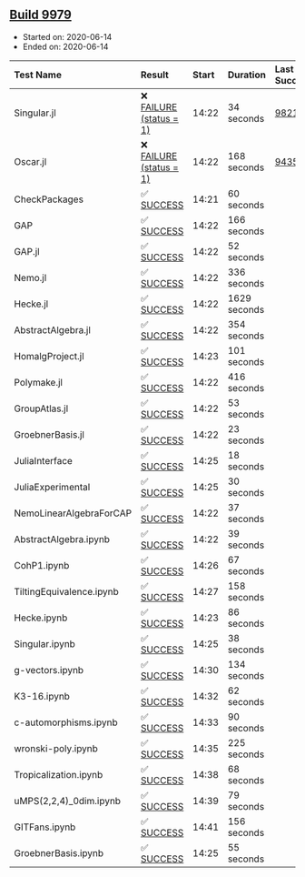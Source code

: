 ## [Build 9979](https://oscarci.mathematik.uni-kl.de/job/oscar/9979/)

* Started on: 2020-06-14
* Ended on: 2020-06-14

| Test Name    | Result | Start | Duration | Last Success | First Failure |
|:-------------|:-------|:------|:---------|:-------------|:--------------|
| Singular.jl | ❌ [FAILURE (status = 1)](https://oscarci.mathematik.uni-kl.de/job/oscar/9979/artifact/logs/build-9979/Singular.jl.log) | 14:22 | 34 seconds | [9821](https://oscarci.mathematik.uni-kl.de/job/oscar/9821/) | [9822](https://oscarci.mathematik.uni-kl.de/job/oscar/9822/) |
| Oscar.jl | ❌ [FAILURE (status = 1)](https://oscarci.mathematik.uni-kl.de/job/oscar/9979/artifact/logs/build-9979/Oscar.jl.log) | 14:22 | 168 seconds | [9435](https://oscarci.mathematik.uni-kl.de/job/oscar/9435/) | [9436](https://oscarci.mathematik.uni-kl.de/job/oscar/9436/) |
| CheckPackages | ✅ [SUCCESS](https://oscarci.mathematik.uni-kl.de/job/oscar/9979/artifact/logs/build-9979/CheckPackages.log) | 14:21 | 60 seconds |  |  |
| GAP | ✅ [SUCCESS](https://oscarci.mathematik.uni-kl.de/job/oscar/9979/artifact/logs/build-9979/GAP.log) | 14:22 | 166 seconds |  |  |
| GAP.jl | ✅ [SUCCESS](https://oscarci.mathematik.uni-kl.de/job/oscar/9979/artifact/logs/build-9979/GAP.jl.log) | 14:22 | 52 seconds |  |  |
| Nemo.jl | ✅ [SUCCESS](https://oscarci.mathematik.uni-kl.de/job/oscar/9979/artifact/logs/build-9979/Nemo.jl.log) | 14:22 | 336 seconds |  |  |
| Hecke.jl | ✅ [SUCCESS](https://oscarci.mathematik.uni-kl.de/job/oscar/9979/artifact/logs/build-9979/Hecke.jl.log) | 14:22 | 1629 seconds |  |  |
| AbstractAlgebra.jl | ✅ [SUCCESS](https://oscarci.mathematik.uni-kl.de/job/oscar/9979/artifact/logs/build-9979/AbstractAlgebra.jl.log) | 14:22 | 354 seconds |  |  |
| HomalgProject.jl | ✅ [SUCCESS](https://oscarci.mathematik.uni-kl.de/job/oscar/9979/artifact/logs/build-9979/HomalgProject.jl.log) | 14:23 | 101 seconds |  |  |
| Polymake.jl | ✅ [SUCCESS](https://oscarci.mathematik.uni-kl.de/job/oscar/9979/artifact/logs/build-9979/Polymake.jl.log) | 14:22 | 416 seconds |  |  |
| GroupAtlas.jl | ✅ [SUCCESS](https://oscarci.mathematik.uni-kl.de/job/oscar/9979/artifact/logs/build-9979/GroupAtlas.jl.log) | 14:22 | 53 seconds |  |  |
| GroebnerBasis.jl | ✅ [SUCCESS](https://oscarci.mathematik.uni-kl.de/job/oscar/9979/artifact/logs/build-9979/GroebnerBasis.jl.log) | 14:22 | 23 seconds |  |  |
| JuliaInterface | ✅ [SUCCESS](https://oscarci.mathematik.uni-kl.de/job/oscar/9979/artifact/logs/build-9979/JuliaInterface.log) | 14:25 | 18 seconds |  |  |
| JuliaExperimental | ✅ [SUCCESS](https://oscarci.mathematik.uni-kl.de/job/oscar/9979/artifact/logs/build-9979/JuliaExperimental.log) | 14:25 | 30 seconds |  |  |
| NemoLinearAlgebraForCAP | ✅ [SUCCESS](https://oscarci.mathematik.uni-kl.de/job/oscar/9979/artifact/logs/build-9979/NemoLinearAlgebraForCAP.log) | 14:22 | 37 seconds |  |  |
| AbstractAlgebra.ipynb | ✅ [SUCCESS](https://oscarci.mathematik.uni-kl.de/job/oscar/9979/artifact/logs/build-9979/AbstractAlgebra.ipynb.log) | 14:22 | 39 seconds |  |  |
| CohP1.ipynb | ✅ [SUCCESS](https://oscarci.mathematik.uni-kl.de/job/oscar/9979/artifact/logs/build-9979/CohP1.ipynb.log) | 14:26 | 67 seconds |  |  |
| TiltingEquivalence.ipynb | ✅ [SUCCESS](https://oscarci.mathematik.uni-kl.de/job/oscar/9979/artifact/logs/build-9979/TiltingEquivalence.ipynb.log) | 14:27 | 158 seconds |  |  |
| Hecke.ipynb | ✅ [SUCCESS](https://oscarci.mathematik.uni-kl.de/job/oscar/9979/artifact/logs/build-9979/Hecke.ipynb.log) | 14:23 | 86 seconds |  |  |
| Singular.ipynb | ✅ [SUCCESS](https://oscarci.mathematik.uni-kl.de/job/oscar/9979/artifact/logs/build-9979/Singular.ipynb.log) | 14:25 | 38 seconds |  |  |
| g-vectors.ipynb | ✅ [SUCCESS](https://oscarci.mathematik.uni-kl.de/job/oscar/9979/artifact/logs/build-9979/g-vectors.ipynb.log) | 14:30 | 134 seconds |  |  |
| K3-16.ipynb | ✅ [SUCCESS](https://oscarci.mathematik.uni-kl.de/job/oscar/9979/artifact/logs/build-9979/K3-16.ipynb.log) | 14:32 | 62 seconds |  |  |
| c-automorphisms.ipynb | ✅ [SUCCESS](https://oscarci.mathematik.uni-kl.de/job/oscar/9979/artifact/logs/build-9979/c-automorphisms.ipynb.log) | 14:33 | 90 seconds |  |  |
| wronski-poly.ipynb | ✅ [SUCCESS](https://oscarci.mathematik.uni-kl.de/job/oscar/9979/artifact/logs/build-9979/wronski-poly.ipynb.log) | 14:35 | 225 seconds |  |  |
| Tropicalization.ipynb | ✅ [SUCCESS](https://oscarci.mathematik.uni-kl.de/job/oscar/9979/artifact/logs/build-9979/Tropicalization.ipynb.log) | 14:38 | 68 seconds |  |  |
| uMPS(2,2,4)_0dim.ipynb | ✅ [SUCCESS](https://oscarci.mathematik.uni-kl.de/job/oscar/9979/artifact/logs/build-9979/uMPS-2-2-4-_0dim.ipynb.log) | 14:39 | 79 seconds |  |  |
| GITFans.ipynb | ✅ [SUCCESS](https://oscarci.mathematik.uni-kl.de/job/oscar/9979/artifact/logs/build-9979/GITFans.ipynb.log) | 14:41 | 156 seconds |  |  |
| GroebnerBasis.ipynb | ✅ [SUCCESS](https://oscarci.mathematik.uni-kl.de/job/oscar/9979/artifact/logs/build-9979/GroebnerBasis.ipynb.log) | 14:25 | 55 seconds |  |  |
